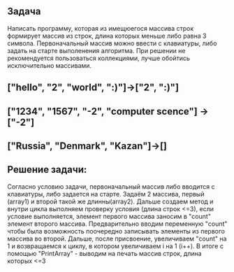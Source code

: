 ## Задача
Написать программу, которая из имещюегося массива строк формирует массив из строк, длина которых меньше либо равна 3 символа.
Первоначальный массив можно ввести с клавиатуры, либо задать на старте выполенения алгоритма. При решении не рекомендуется пользоваться коллекциями, лучше обойтись исключительно массивами.
## ["hello", "2", "world", ":)"]->["2", ":)"]
## ["1234", "1567", "-2", "computer scence"] ->["-2"]
## ["Russia", "Denmark", "Kazan"]->[]

## Решение задачи:
Согласно условию задачи, первоначальный массив либо вводится с клавиатуры, либо задается на старте.
Задаём 2 массива, первый (array1) и второй такой же длинны(array2). Дальше создаем метод и внутри цикла выполняем проверку условия (длина строк <=3), если условие выполняется, элемент первого массива заносим в "count" элемент второго массива. Предварительно вводим переменную "count" чтобы была возможность поочередно записывать элементы из первого массива во второй. Дальше, после присвоение, увеличиваем "count" на 1 и возвращаемся к циклу, в котором увеличиваем i на 1 (i++). 
В итоге с помощью "PrintArray" - выводим на печать массив строк, длина которых <=3 